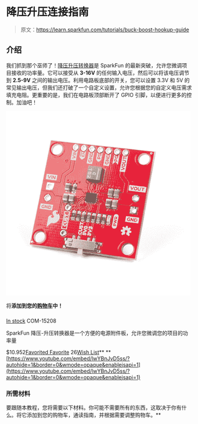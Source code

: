 # 降压升压连接指南

> 原文：<https://learn.sparkfun.com/tutorials/buck-boost-hookup-guide>

## 介绍

我们抓到那个巫师了！[降压升压转换器](https://www.sparkfun.com/products/15208)是 SparkFun 的最新突破，允许您微调项目接收的功率量。它可以接受从 **3-16V** 的任何输入电压，然后可以将该电压调节到 **2.5-9V** 之间的输出电压。利用电路板底部的开关，您可以设置 3.3V 和 5V 的常见输出电压，但我们还打破了一个自定义设置，允许您根据您的自定义电压需求填充电阻。更重要的是，我们在电路板顶部断开了 GPIO 引脚，以便进行更多的控制。加油吧！

[![SparkFun Buck-Boost Converter](img/e652ba3daa89b6621689251d2a6e60dc.png)](https://www.sparkfun.com/products/15208) 

将**添加到您的[购物车](https://www.sparkfun.com/cart)中！**

### [](https://www.sparkfun.com/products/15208)

[In stock](https://learn.sparkfun.com/static/bubbles/ "in stock") COM-15208

SparkFun 降压-升压转换器是一个方便的电源附件板，允许您微调您的项目的功率量

$10.952[Favorited Favorite](# "Add to favorites") 26[Wish List](# "Add to wish list")** **[https://www.youtube.com/embed/lwYBnJvD5ss/?autohide=1&border=0&wmode=opaque&enablejsapi=1](https://www.youtube.com/embed/lwYBnJvD5ss/?autohide=1&border=0&wmode=opaque&enablejsapi=1)

### 所需材料

要跟随本教程，您将需要以下材料。你可能不需要所有的东西，这取决于你有什么。将它添加到您的购物车，通读指南，并根据需要调整购物车。**